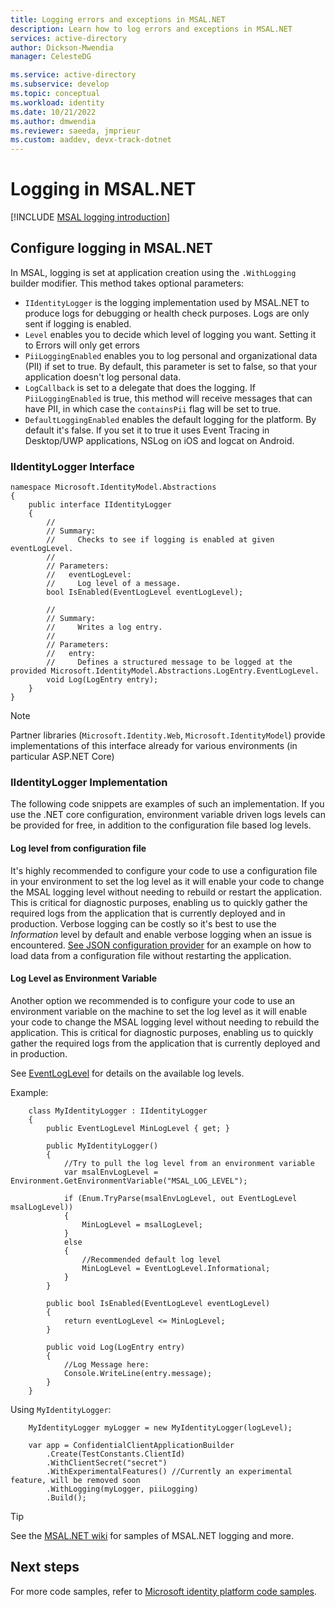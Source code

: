 ```yaml
---
title: Logging errors and exceptions in MSAL.NET
description: Learn how to log errors and exceptions in MSAL.NET
services: active-directory
author: Dickson-Mwendia
manager: CelesteDG

ms.service: active-directory
ms.subservice: develop
ms.topic: conceptual
ms.workload: identity
ms.date: 10/21/2022
ms.author: dmwendia
ms.reviewer: saeeda, jmprieur
ms.custom: aaddev, devx-track-dotnet
---
```


# Logging in MSAL.NET

[!INCLUDE [MSAL logging introduction](./includes/error-logging-introduction.md)]

## Configure logging in MSAL.NET

In MSAL, logging is set at application creation using the `.WithLogging` builder modifier. This method takes optional parameters:

- `IIdentityLogger` is the logging implementation used by MSAL.NET to produce logs for debugging or health check purposes. Logs are only sent if logging is enabled.
- `Level` enables you to decide which level of logging you want. Setting it to Errors will only get errors
- `PiiLoggingEnabled` enables you to log personal and organizational data (PII) if set to true. By default, this parameter is set to false, so that your application doesn't log personal data.
- `LogCallback` is set to a delegate that does the logging. If `PiiLoggingEnabled` is true, this method will receive messages that can have PII, in which case the `containsPii` flag will be set to true.
- `DefaultLoggingEnabled` enables the default logging for the platform. By default it's false. If you set it to true it uses Event Tracing in Desktop/UWP applications, NSLog on iOS and logcat on Android.

### IIdentityLogger Interface
```CSharp
namespace Microsoft.IdentityModel.Abstractions
{
    public interface IIdentityLogger
    {
        //
        // Summary:
        //     Checks to see if logging is enabled at given eventLogLevel.
        //
        // Parameters:
        //   eventLogLevel:
        //     Log level of a message.
        bool IsEnabled(EventLogLevel eventLogLevel);

        //
        // Summary:
        //     Writes a log entry.
        //
        // Parameters:
        //   entry:
        //     Defines a structured message to be logged at the provided Microsoft.IdentityModel.Abstractions.LogEntry.EventLogLevel.
        void Log(LogEntry entry);
    }
}
```

> [!NOTE]
> Partner libraries (`Microsoft.Identity.Web`, `Microsoft.IdentityModel`) provide implementations of this interface already for various environments (in particular ASP.NET Core)

### IIdentityLogger Implementation

The following code snippets are examples of such an implementation. If you use the .NET core configuration, environment variable driven logs levels can be provided for free, in addition to the configuration file based log levels.

#### Log level from configuration file

It's highly recommended to configure your code to use a configuration file in your environment to set the log level as it will enable your code to change the MSAL logging level without needing to rebuild or restart the application. This is critical for diagnostic purposes, enabling us to quickly gather the required logs from the application that is currently deployed and in production. Verbose logging can be costly so it's best to use the *Information* level by default and enable verbose logging when an issue is encountered. [See JSON configuration provider](/aspnet/core/fundamentals/configuration#json-configuration-provider) for an example on how to load data from a configuration file without restarting the application.

#### Log Level as Environment Variable

Another option we recommended is to configure your code to use an environment variable on the machine to set the log level as it will enable your code to change the MSAL logging level without needing to rebuild the application. This is critical for diagnostic purposes, enabling us to quickly gather the required logs from the application that is currently deployed and in production.

See [EventLogLevel](https://github.com/AzureAD/azure-activedirectory-identitymodel-extensions-for-dotnet/blob/dev/src/Microsoft.IdentityModel.Abstractions/EventLogLevel.cs) for details on the available log levels.

Example: 

```CSharp
    class MyIdentityLogger : IIdentityLogger
    {
        public EventLogLevel MinLogLevel { get; }

        public MyIdentityLogger()
        {
            //Try to pull the log level from an environment variable
            var msalEnvLogLevel = Environment.GetEnvironmentVariable("MSAL_LOG_LEVEL");

            if (Enum.TryParse(msalEnvLogLevel, out EventLogLevel msalLogLevel))
            {
                MinLogLevel = msalLogLevel;
            }
            else
            {
                //Recommended default log level
                MinLogLevel = EventLogLevel.Informational;
            }
        }

        public bool IsEnabled(EventLogLevel eventLogLevel)
        {
            return eventLogLevel <= MinLogLevel;
        }

        public void Log(LogEntry entry)
        {
            //Log Message here:
            Console.WriteLine(entry.message);
        }
    }
```

Using `MyIdentityLogger`:
```CSharp
    MyIdentityLogger myLogger = new MyIdentityLogger(logLevel);

    var app = ConfidentialClientApplicationBuilder
        .Create(TestConstants.ClientId)
        .WithClientSecret("secret")
        .WithExperimentalFeatures() //Currently an experimental feature, will be removed soon
        .WithLogging(myLogger, piiLogging)
        .Build();
```

> [!TIP]
 > See the [MSAL.NET wiki](https://github.com/AzureAD/microsoft-authentication-library-for-dotnet/wiki) for samples of MSAL.NET logging and more.

## Next steps

For more code samples, refer to [Microsoft identity platform code samples](/azure/active-directory/develop/sample-v2-code).
